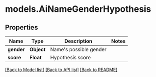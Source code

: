 # models.AiNameGenderHypothesis
## Properties
Name | Type | Description | Notes
------------ | ------------- | ------------- | -------------
**gender** | **Object** | Name&#39;s possible gender              | 
**score** | **Float** | Hypothesis score              | 



[[Back to Model list]](README.md#documentation-for-models) [[Back to API list]](README.md#documentation-for-api-endpoints) [[Back to README]](README.md)


